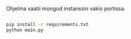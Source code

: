 Ohjelma vaatii mongod instanssin vakio portissa.

```bash

pip install -r requirements.txt
python main.py
```
